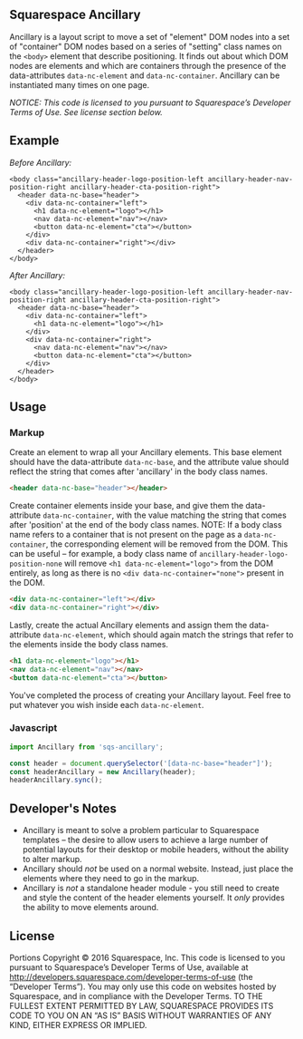 Squarespace Ancillary
------------------------------

Ancillary is a layout script to move a set of "element" DOM nodes into a set of "container" DOM nodes based on a series of "setting" class names on the `<body>` element that describe positioning. It finds out about which DOM nodes are elements and which are containers through the presence of the data-attributes `data-nc-element` and `data-nc-container`. Ancillary can be instantiated many times on one page.

*NOTICE: This code is licensed to you pursuant to Squarespace’s Developer Terms of Use. See license section below.*

## Example

*Before Ancillary:*

```
<body class="ancillary-header-logo-position-left ancillary-header-nav-position-right ancillary-header-cta-position-right">
  <header data-nc-base="header">
    <div data-nc-container="left">
      <h1 data-nc-element="logo"></h1>
      <nav data-nc-element="nav"></nav>
      <button data-nc-element="cta"></button>
    </div>
    <div data-nc-container="right"></div>
  </header>
</body>
```

*After Ancillary:*

```
<body class="ancillary-header-logo-position-left ancillary-header-nav-position-right ancillary-header-cta-position-right">
  <header data-nc-base="header">
    <div data-nc-container="left">
      <h1 data-nc-element="logo"></h1>
    </div>
    <div data-nc-container="right">
      <nav data-nc-element="nav"></nav>
      <button data-nc-element="cta"></button>
    </div>
  </header>
</body>
```


## Usage

### Markup

Create an element to wrap all your Ancillary elements. This base element should have the data-attribute `data-nc-base`, and the attribute value should reflect the string that comes after 'ancillary' in the body class names.

```html
<header data-nc-base="header"></header>
```

Create container elements inside your base, and give them the data-attribute `data-nc-container`, with the value matching the string that comes after 'position' at the end of the body class names. NOTE: If a body class name refers to a container that is not present on the page as a `data-nc-container`, the corresponding element will be removed from the DOM. This can be useful – for example, a body class name of `ancillary-header-logo-position-none` will remove `<h1 data-nc-element="logo">` from the DOM entirely, as long as there is no `<div data-nc-container="none">` present in the DOM.

```html
<div data-nc-container="left"></div>
<div data-nc-container="right"></div>
```

Lastly, create the actual Ancillary elements and assign them the data-attribute `data-nc-element`, which should again match the strings that refer to the elements inside the body class names.

```html
<h1 data-nc-element="logo"></h1>
<nav data-nc-element="nav"></nav>
<button data-nc-element="cta"></button>
```

You've completed the process of creating your Ancillary layout. Feel free to put whatever you wish inside each `data-nc-element`.

### Javascript

```js
import Ancillary from 'sqs-ancillary';

const header = document.querySelector('[data-nc-base="header"]');
const headerAncillary = new Ancillary(header);
headerAncillary.sync();
```


## Developer's Notes

* Ancillary is meant to solve a problem particular to Squarespace templates – the desire to allow users to achieve a large number of potential layouts for their desktop or mobile headers, without the ability to alter markup.
* Ancillary should _not_ be used on a normal website. Instead, just place the elements where they need to go in the markup.
* Ancillary is _not_ a standalone header module - you still need to create and style the content of the header elements yourself. It _only_ provides the ability to move elements around.

## License

Portions Copyright © 2016 Squarespace, Inc. This code is licensed to you pursuant to Squarespace’s Developer Terms of Use, available at http://developers.squarespace.com/developer-terms-of-use (the “Developer Terms”). You may only use this code on websites hosted by Squarespace, and in compliance with the Developer Terms. TO THE FULLEST EXTENT PERMITTED BY LAW, SQUARESPACE PROVIDES ITS CODE TO YOU ON AN “AS IS” BASIS WITHOUT WARRANTIES OF ANY KIND, EITHER EXPRESS OR IMPLIED.